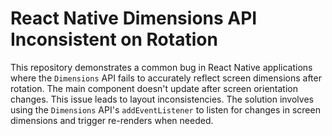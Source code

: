 # React Native Dimensions API Inconsistent on Rotation

This repository demonstrates a common bug in React Native applications where the `Dimensions` API fails to accurately reflect screen dimensions after rotation. The main component doesn't update after screen orientation changes. This issue leads to layout inconsistencies. The solution involves using the `Dimensions` API's `addEventListener` to listen for changes in screen dimensions and trigger re-renders when needed.